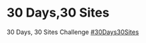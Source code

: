 # 30 Days,30 Sites
30 Days, 30 Sites Challenge [#30Days30Sites](https://www.subscribepage.com/30days30sites)
